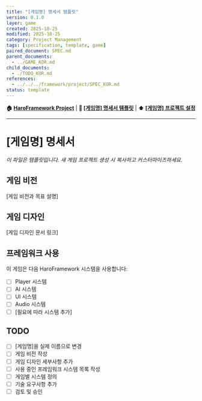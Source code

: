 ```yaml
---
title: "[게임명] 명세서 템플릿"
version: 0.1.0
layer: game
created: 2025-10-25
modified: 2025-10-25
category: Project Management
tags: [specification, template, game]
paired_document: SPEC.md
parent_documents:
  - ../GAME_KOR.md
child_documents:
  - ./TODO_KOR.md
references:
  - ../../../framework/project/SPEC_KOR.md
status: template
---
```



<!-- Navigation -->
**🏠 [HaroFramework Project](../../../MASTER_INDEX_KOR.md)** | **📂 [[게임명] 명세서 템플릿](./)** | **⬆️ [[게임명] 프로젝트 설정](../GAME_KOR.md)**

---
# [게임명] 명세서

_이 파일은 템플릿입니다. 새 게임 프로젝트 생성 시 복사하고 커스터마이즈하세요._

## 게임 비전

[게임 비전과 목표 설명]

## 게임 디자인

[게임 디자인 문서 링크]

## 프레임워크 사용

이 게임은 다음 HaroFramework 시스템을 사용합니다:
- [ ] Player 시스템
- [ ] AI 시스템
- [ ] UI 시스템
- [ ] Audio 시스템
- [ ] [필요에 따라 시스템 추가]

## TODO
- [ ] [게임명]을 실제 이름으로 변경
- [ ] 게임 비전 작성
- [ ] 게임 디자인 세부사항 추가
- [ ] 사용 중인 프레임워크 시스템 목록 작성
- [ ] 게임별 시스템 정의
- [ ] 기술 요구사항 추가
- [ ] 검토 및 승인
